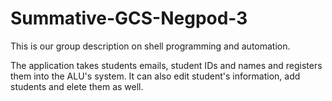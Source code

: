 # Summative-GCS-Negpod-3
This is our group description on shell programming and automation.

The application takes students emails, student IDs and names and registers them into the ALU's system. It can also edit student's information, add students and elete them as well.

